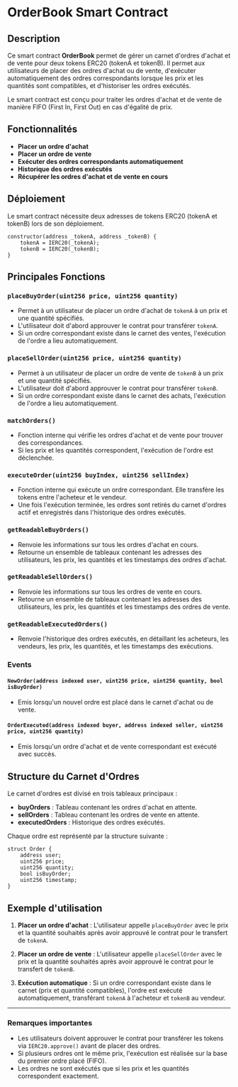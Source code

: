 
# OrderBook Smart Contract

## Description

Ce smart contract **OrderBook** permet de gérer un carnet d'ordres d'achat et de vente pour deux tokens ERC20 (tokenA et tokenB). Il permet aux utilisateurs de placer des ordres d'achat ou de vente, d'exécuter automatiquement des ordres correspondants lorsque les prix et les quantités sont compatibles, et d'historiser les ordres exécutés.

Le smart contract est conçu pour traiter les ordres d'achat et de vente de manière FIFO (First In, First Out) en cas d'égalité de prix.

## Fonctionnalités

- **Placer un ordre d'achat**
- **Placer un ordre de vente**
- **Exécuter des ordres correspondants automatiquement**
- **Historique des ordres exécutés**
- **Récupérer les ordres d'achat et de vente en cours**

## Déploiement

Le smart contract nécessite deux adresses de tokens ERC20 (tokenA et tokenB) lors de son déploiement.

```solidity
constructor(address _tokenA, address _tokenB) {
    tokenA = IERC20(_tokenA);
    tokenB = IERC20(_tokenB);
}
```

## Principales Fonctions

### `placeBuyOrder(uint256 price, uint256 quantity)`

- Permet à un utilisateur de placer un ordre d'achat de `tokenA` à un prix et une quantité spécifiés.
- L'utilisateur doit d'abord approuver le contrat pour transférer `tokenA`.
- Si un ordre correspondant existe dans le carnet des ventes, l'exécution de l'ordre a lieu automatiquement.

### `placeSellOrder(uint256 price, uint256 quantity)`

- Permet à un utilisateur de placer un ordre de vente de `tokenB` à un prix et une quantité spécifiés.
- L'utilisateur doit d'abord approuver le contrat pour transférer `tokenB`.
- Si un ordre correspondant existe dans le carnet des achats, l'exécution de l'ordre a lieu automatiquement.

### `matchOrders()`

- Fonction interne qui vérifie les ordres d'achat et de vente pour trouver des correspondances.
- Si les prix et les quantités correspondent, l'exécution de l'ordre est déclenchée.

### `executeOrder(uint256 buyIndex, uint256 sellIndex)`

- Fonction interne qui exécute un ordre correspondant. Elle transfère les tokens entre l'acheteur et le vendeur.
- Une fois l'exécution terminée, les ordres sont retirés du carnet d'ordres actif et enregistrés dans l'historique des ordres exécutés.

### `getReadableBuyOrders()`

- Renvoie les informations sur tous les ordres d'achat en cours.
- Retourne un ensemble de tableaux contenant les adresses des utilisateurs, les prix, les quantités et les timestamps des ordres d'achat.

### `getReadableSellOrders()`

- Renvoie les informations sur tous les ordres de vente en cours.
- Retourne un ensemble de tableaux contenant les adresses des utilisateurs, les prix, les quantités et les timestamps des ordres de vente.

### `getReadableExecutedOrders()`

- Renvoie l'historique des ordres exécutés, en détaillant les acheteurs, les vendeurs, les prix, les quantités, et les timestamps des exécutions.

### Events

#### `NewOrder(address indexed user, uint256 price, uint256 quantity, bool isBuyOrder)`

- Emis lorsqu'un nouvel ordre est placé dans le carnet d'achat ou de vente.

#### `OrderExecuted(address indexed buyer, address indexed seller, uint256 price, uint256 quantity)`

- Emis lorsqu'un ordre d'achat et de vente correspondant est exécuté avec succès.

## Structure du Carnet d'Ordres

Le carnet d'ordres est divisé en trois tableaux principaux :

- **buyOrders** : Tableau contenant les ordres d'achat en attente.
- **sellOrders** : Tableau contenant les ordres de vente en attente.
- **executedOrders** : Historique des ordres exécutés.

Chaque ordre est représenté par la structure suivante :

```solidity
struct Order {
    address user;
    uint256 price;
    uint256 quantity;
    bool isBuyOrder;
    uint256 timestamp;
}
```

## Exemple d'utilisation

1. **Placer un ordre d'achat** :
   L'utilisateur appelle `placeBuyOrder` avec le prix et la quantité souhaités après avoir approuvé le contrat pour le transfert de `tokenA`.

2. **Placer un ordre de vente** :
   L'utilisateur appelle `placeSellOrder` avec le prix et la quantité souhaités après avoir approuvé le contrat pour le transfert de `tokenB`.

3. **Exécution automatique** :
   Si un ordre correspondant existe dans le carnet (prix et quantité compatibles), l'ordre est exécuté automatiquement, transférant `tokenA` à l'acheteur et `tokenB` au vendeur.

---

### Remarques importantes

- Les utilisateurs doivent approuver le contrat pour transférer les tokens via `IERC20.approve()` avant de placer des ordres.
- Si plusieurs ordres ont le même prix, l'exécution est réalisée sur la base du premier ordre placé (FIFO).
- Les ordres ne sont exécutés que si les prix et les quantités correspondent exactement.